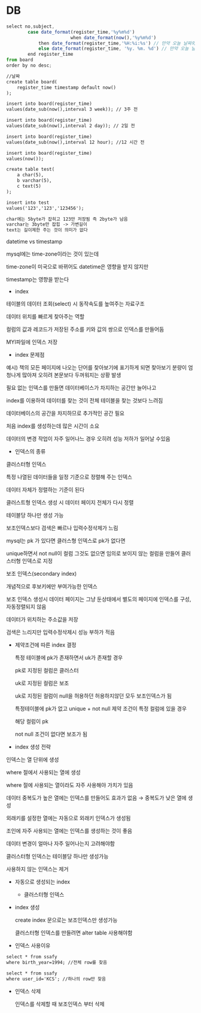 # DB

```jsx
select no,subject,
		case date_format(register_time,'%y%m%d')
						when date_format(now(),'%y%m%d') 
            then date_format(register_time,'%H:%i:%s') // 만약 오늘 날짜와 같다면 해당 형식으로 출력
            else date_format(register_time, '%y. %m. %d') // 만약 오늘 날짜와 다르다면 해당 형식으로 출력
		end register_time
from board
order by no desc;
```

```html
//날짜
create table board(
	register_time timestamp default now()
);

insert into board(register_time)
values(date_sub(now(),interval 3 week)); // 3주 전

insert into board(register_time)
values(date_sub(now(),interval 2 day)); // 2일 전

insert into board(register_time)
values(date_sub(now(),interval 12 hour); //12 시간 전

insert into board(register_time)
values(now());
```

```html
create table test(
	a char(5),
	b varchar(5),
	c text(5)
);

insert into test
values('123','123','123456');

char에는 5byte가 잡히고 123만 저장됨 즉 2byte가 남음
varchar는 3byte만 잡힙 -> 가변길이
text는 길이제한 주는 것이 의미가 없다

```

datetime vs timestamp

mysql에는 time-zone이라는 것이 있는데

time-zone이 미국으로 바뀌어도 datetime은 영향을 받지 않지만

timestamp는 영향을 받는다

- index

테이블의 데이터 조회(select) 시 동작속도를 높여주는 자료구조

데이터 위치를 빠르게 찾아주는 역할

컬럼의 값과 레코드가 저장된 주소를 키와 값의 쌍으로 인덱스를 만들어둠

MYI파일에 인덱스 저장

- index 문제점

예시) 책의 모든 페이지에 나오는 단어를 찾아보기에 표기하게 되면 찾아보기 분량이 엄청나게 많아져 오히려 본문보다 두꺼워지는 상황 발생

필요 없는 인덱스를 만들면 데이터베이스가 차지하는 공간만 늘어나고

index를 이용하여 데이터를 찾는 것이 전체 테이블을 찾는 것보다 느려짐

데이터베이스의 공간을 차지하므로 추가적인 공간 필요

처음 index를 생성하는데 많은 시간이 소요

데이터의 변경 작업이 자주 일어나느 경우 오히려 성능 저하가 일어날 수있음

- 인덱스의 종류

클러스터형 인덱스

특정 나열된 데이터들을 일정 기준으로 정렬해 주는 인덱스

데이터 자체가 정렬하는 기준이 된다

클러스트형 인덱스 생성 시 데이터 페이지 전체가 다시 정렬

테이블당 하나만 생성 가능

보조인덱스보다 검색은 빠르나 입력수정삭제가 느림

mysql는 pk 가 있다면 클러스형 인덱스로 pk가 없다면

unique하면서 not null이 컬럼 그것도 없으면 임의로 보이지 않는 컬럼을 만들어 클러스터형 인덱스로 지정

보조 인덱스(secondary index)

개념적으로 후보키에만 부여가능한 인덱스

보조 인덱스 생성시 데이터 페이지는 그냥 둔상태에서 별도의 페이지에 인덱스를 구성, 자동정렬되지 않음

데이터가 위치하는 주소값을 저장

검색은 느리지만 입력수정삭제시 성능 부하가 적음

- 제약조건에 따른 index 결정
    
    특정 테이블에 pk가 존재하면서 uk가 존재할 경우
    
    pk로 지정된 컬럼은 클러스터
    
    uk로 지정된 컬럼은 보조
    
    uk로 지정된 컬럼이 null을 허용하던 허용하지않던 모두 보조인덱스가 됨
    
    특정테이블에 pk가 없고 unique + not null 제약 조건이 특정 컬럼에 있을 경우
    
    해당 컬럼이 pk
    
    not null 조건이 없다면 보조가 됨
    

- index 생성 전략

인덱스는 열 단위에 생성

where 절에서 사용되는 열에 생성

where 절에 사용되는 열이라도 자주 사용해야 가치가 있음

데이터 중복도가 높은 열에는 인덱스를 만들어도 효과가 없음 → 중복도가 낮은 열에 생성

외래키를 설정한 열에는 자동으로 외래키 인덱스가 생성됨

조인에 자주 사용되는 열에는 인덱스를 생성하는 것이 좋음

데이터 변경이 얼마나 자주 일어나는지 고려해야함

클러스터형 인덱스는 테이블당 하나만 생성가능

사용하지 않는 인덱스는 제거

- 자동으로 생성되는 index
    - 클러스터형 인덱스
    
- index 생성
    
    create index 문으로는 보조인덱스만 생성가능
    
    클러스터형 인덱스를 만들려면 alter table 사용해야함
    
- 인덱스 사용이유

```html
select * from ssafy
where birth_year=1994; //전체 row를 찾음

select * from ssafy
where user_id='KCS'; //하나의 row만 찾음
```

- 인덱스 삭제
    
    인덱스를 삭제할 때 보조인덱스 부터 삭제
